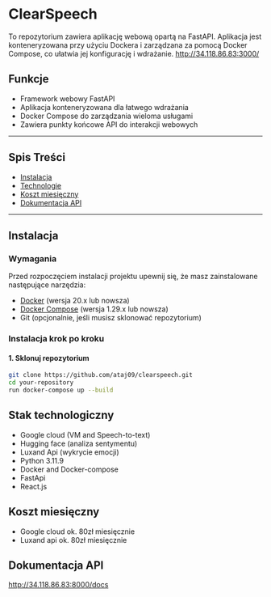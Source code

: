 # ClearSpeech

To repozytorium zawiera aplikację webową opartą na FastAPI. Aplikacja jest konteneryzowana przy użyciu Dockera i zarządzana za pomocą Docker Compose, co ułatwia jej konfigurację i wdrażanie.
http://34.118.86.83:3000/
## Funkcje

- Framework webowy FastAPI
- Aplikacja konteneryzowana dla łatwego wdrażania
- Docker Compose do zarządzania wieloma usługami
- Zawiera punkty końcowe API do interakcji webowych

---

## Spis Treści

- [Instalacja](#instalacja)
- [Technologie](#technologie)
- [Koszt miesięczny](#koszt-miesięczny)
- [Dokumentacja API](#dokumentacja-api)

---

## Instalacja

### Wymagania

Przed rozpoczęciem instalacji projektu upewnij się, że masz zainstalowane następujące narzędzia:

- [Docker](https://www.docker.com/get-started) (wersja 20.x lub nowsza)
- [Docker Compose](https://docs.docker.com/compose/install/) (wersja 1.29.x lub nowsza)
- Git (opcjonalnie, jeśli musisz sklonować repozytorium)

### Instalacja krok po kroku

#### 1. Sklonuj repozytorium

```bash
git clone https://github.com/ataj09/clearspeech.git
cd your-repository
run docker-compose up --build
```

## Stak technologiczny
 - Google cloud (VM and Speech-to-text)
 - Hugging face (analiza sentymentu)
 - Luxand Api (wykrycie emocji) 
 - Python 3.11.9
 - Docker and Docker-compose
 - FastApi
 - React.js

## Koszt miesięczny
 - Google cloud ok. 80zł miesięcznie
 - Luxand api ok. 80zł miesięcznie


## Dokumentacja API
http://34.118.86.83:8000/docs